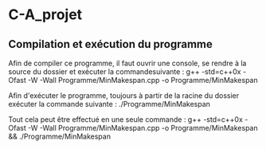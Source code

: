 # C-A_projet

## Compilation et exécution du programme

Afin de compiler ce programme, il faut ouvrir une console, se rendre à la source du dossier et exécuter la commandesuivante : g++ -std=c++0x -Ofast -W -Wall  Programme/MinMakespan.cpp -o Programme/MinMakespan

Afin d'exécuter le programme, toujours à partir de la racine du dossier exécuter la commande suivante : ./Programme/MinMakespan

Tout cela peut être effectué en une seule commande : g++ -std=c++0x -Ofast -W -Wall  Programme/MinMakespan.cpp -o Programme/MinMakespan && ./Programme/MinMakespan
